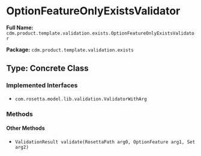 # OptionFeatureOnlyExistsValidator

**Full Name:** `cdm.product.template.validation.exists.OptionFeatureOnlyExistsValidator`

**Package:** `cdm.product.template.validation.exists`

## Type: Concrete Class

### Implemented Interfaces

- `com.rosetta.model.lib.validation.ValidatorWithArg`

### Methods

#### Other Methods

- `ValidationResult validate(RosettaPath arg0, OptionFeature arg1, Set arg2)`

